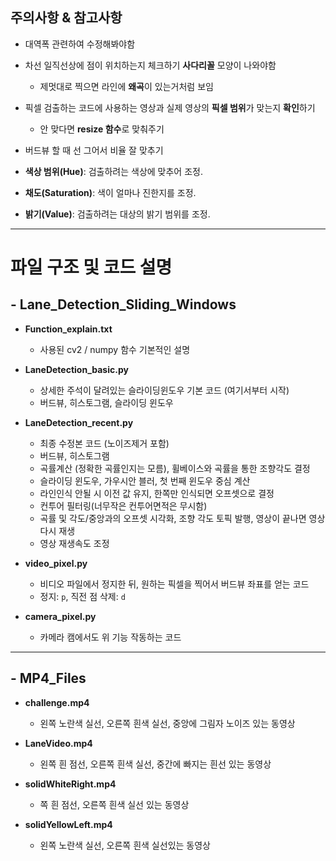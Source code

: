 ## 주의사항 & 참고사항 ##
- 대역폭 관련하여 수정해봐야함 
- 차선 일직선상에 점이 위치하는지 체크하기 **사다리꼴** 모양이 나와야함
  - 제멋대로 찍으면 라인에 **왜곡**이 있는거처럼 보임
- 픽셀 검출하는 코드에 사용하는 영상과 실제 영상의 **픽셀 범위**가 맞는지 **확인**하기
  - 안 맞다면 **resize 함수**로 맞춰주기
- 버드뷰 할 때 선 그어서 비율 잘 맞추기

- **색상 범위(Hue)**: 검출하려는 색상에 맞추어 조정.
- **채도(Saturation)**: 색이 얼마나 진한지를 조정.
- **밝기(Value)**: 검출하려는 대상의 밝기 범위를 조정.

---
# 파일 구조 및 코드 설명

## - Lane_Detection_Sliding_Windows
- **Function_explain.txt**
  - 사용된 cv2 / numpy 함수 기본적인 설명 

- **LaneDetection_basic.py**
  - 상세한 주석이 달려있는 슬라이딩윈도우 기본 코드 (여기서부터 시작)
  - 버드뷰, 히스토그램, 슬라이딩 윈도우

- **LaneDetection_recent.py**
  - 최종 수정본 코드 (노이즈제거 포함)
  - 버드뷰, 히스토그램
  - 곡률계산 (정확한 곡률인지는 모름), 휠베이스와 곡률을 통한 조향각도 결정
  - 슬라이딩 윈도우, 가우시안 블러, 첫 번째 윈도우 중심 계산
  - 라인인식 안될 시 이전 값 유지, 한쪽만 인식되면 오프셋으로 결정
  - 컨투어 필터링(너무작은 컨투어면적은 무시함)
  - 곡률 및 각도/중앙과의 오프셋 시각화, 조향 각도 토픽 발행, 영상이 끝나면 영상 다시 재생
  - 영상 재생속도 조정

- **video_pixel.py**
  - 비디오 파일에서 정지한 뒤, 원하는 픽셀을 찍어서 버드뷰 좌표를 얻는 코드
  - 정지: `p`, 직전 점 삭제: `d`

- **camera_pixel.py**
  - 카메라 캠에서도 위 기능 작동하는 코드
---
## - MP4_Files
- **challenge.mp4**
  - 왼쪽 노란색 실선, 오른쪽 흰색 실선, 중앙에 그림자 노이즈 있는 동영상

- **LaneVideo.mp4**
  - 왼쪽 흰 점선, 오른쪽 흰색 실선, 중간에 빠지는 흰선 있는 동영상

- **solidWhiteRight.mp4**
  - 쪽 흰 점선, 오른쪽 흰색 실선 있는 동영상 
 
- **solidYellowLeft.mp4**
  - 왼쪽 노란색 실선, 오른쪽 흰색 실선있는 동영상

